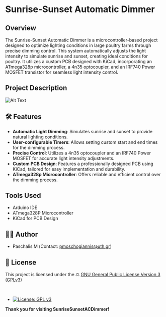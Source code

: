 # Sunrise-Sunset Automatic Dimmer

## Overview
The Sunrise-Sunset Automatic Dimmer is a microcontroller-based project designed to optimize lighting conditions in large poultry farms through precise dimming control. This system automatically adjusts the light intensity to simulate sunrise and sunset, creating ideal conditions for poultry. It utilizes a custom PCB designed with KiCad, incorporating an ATmega328p microcontroller, a 4n35 optocoupler, and an IRF740 Power MOSFET transistor for seamless light intensity control.

## Project Description

![Alt Text](output.gif)

## 🛠️ Features
- **Automatic Light Dimming**: Simulates sunrise and sunset to provide natural lighting conditions.
- **User-configurable Timers**: Allows setting custom start and end times for the dimming process.
- **Precise Control**: Utilizes a 4n35 optocoupler and an IRF740 Power MOSFET for accurate light intensity adjustments.
- **Custom PCB Design**: Features a professionally designed PCB using KiCad, tailored for easy implementation and durability.
- **ATmega328p Microcontroller**: Offers reliable and efficient control over the dimming process.

## Tools Used
- Arduino IDE
- ATmega328P Microcontroller
- KiCad for PCB Design

<!--## Configuration & Usage
Detailed instructions on configuring the start and end times for the dimming process, as well as guidelines for optimal usage within a poultry farm environment, are available in the [Configuration Guide](/docs/configuration-guide.md).-->

## 👨‍💻 Author
- Paschalis Μ (Contact: [pmoschogiannis@uth.gr](mailto:pmoschogiannis@uth.gr))

## 📜 License

This project is licensed under the ⚖ [GNU General Public License Version 3 (GPLv3)](LICENSE)

</br>

- [![License: GPL v3](https://img.shields.io/badge/License-GPLv3-purple.svg)](https://www.gnu.org/licenses/gpl-3.0)

**Thank you for visiting SunriseSunsetACDimmer!**
